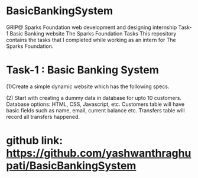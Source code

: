 # BasicBankingSystem

GRIP@ Sparks Foundation  web development and designing internship Task-1 Basic Banking website
The Sparks Foundation Tasks
This repository contains the tasks that I completed while working as an intern for The Sparks Foundation.


# Task-1 : Basic Banking System    
(1)Create a simple dynamic website which has the following specs.

(2) Start with creating a dummy data in database for upto 10
customers. Database options: HTML, CSS, Javascript, etc.
Customers table will have basic fields such as name, email,
current balance etc. Transfers table will record all transfers
happened.

# github link: https://github.com/yashwanthraghupati/BasicBankingSystem
